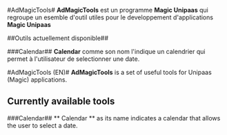 #AdMagicTools#
**AdMagicTools** est un programme **Magic Unipaas** qui regroupe un esemble d'outil utiles pour le developpement d'applications **Magic Unipaas**

##Outils actuellement disponible##

###Calendar##
**Calendar** comme son nom l'indique un calendrier qui permet à l'utilisateur de selectionner une date.

#AdMagicTools (EN)#
**AdMagicTools** is a set of useful tools for Unipaas (Magic) applications.

## Currently available tools ##

###Calendar##
** Calendar ** as its name indicates a calendar that allows the user to select a date.